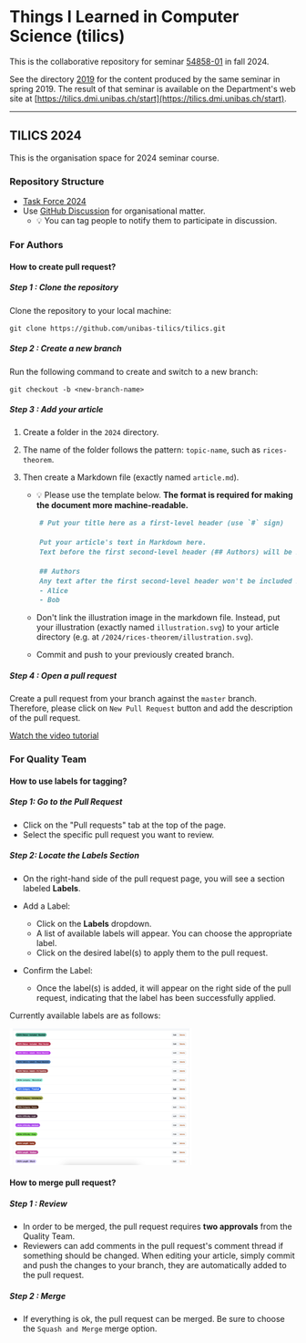 # Things I Learned in Computer Science (tilics)

This is the collaborative repository for seminar
[54858-01](https://vorlesungsverzeichnis.unibas.ch/de/home?id=286129) in fall 2024.

See the directory [2019](/2019/) for the content produced by the same seminar in spring 2019. The result of that seminar is available on the Department's web site at [https://tilics.dmi.unibas.ch/start](https://tilics.dmi.unibas.ch/start).

---

## TILICS 2024

This is the organisation space for 2024 seminar course.

### Repository Structure

- [Task Force 2024](/admin/taskforces_2024.md)
- Use [GitHub Discussion](https://github.com/unibas-tilics/tilics/discussions) for organisational matter.
  - 💡 You can tag people to notify them to participate in discussion.

###  For Authors

#### How to create pull request?

##### Step 1 : Clone the repository

Clone the repository to your local machine:

```
git clone https://github.com/unibas-tilics/tilics.git
```

##### Step 2 : Create a new branch

Run the following command to create and switch to a new branch: 

```
git checkout -b <new-branch-name>
```

##### Step 3 : Add your article

1. Create a folder in the `2024` directory.

2. The name of the folder follows the pattern: `topic-name`, such as `rices-theorem`.

3. Then create a Markdown file (exactly named `article.md`).
   - 💡 Please use the template below. **The format is required for making the document more machine-readable.**

    ```markdown
        # Put your title here as a first-level header (use `#` sign)
        
        Put your article's text in Markdown here.
        Text before the first second-level header (## Authors) will be included in the final PDF.

        ## Authors
        Any text after the first second-level header won't be included in the final PDF. This is useful for adding metadata, such as author information.
        - Alice
        - Bob
    ```

    - Don't link the illustration image in the markdown file. Instead, put your illustration (exactly named `illustration.svg`) to your article directory (e.g. at `/2024/rices-theorem/illustration.svg`).

    - Commit and push to your previously created branch.

##### Step 4 : Open a pull request

Create a pull request from your branch against the `master` branch.  Therefore, please click on `New Pull Request` button and add the description of the pull request.

[Watch the video tutorial](./admin/tooling/create-pull-request.mp4)

### For Quality Team

#### How to use labels for tagging?

##### Step 1: Go to the Pull Request

- Click on the "Pull requests" tab at the top of the page.
- Select the specific pull request you want to review.

##### Step 2: Locate the Labels Section

- On the right-hand side of the pull request page, you will see a section labeled **Labels**.

- Add a Label:
    - Click on the **Labels** dropdown.
    - A list of available labels will appear. You can choose the appropriate label.
    - Click on the desired label(s) to apply them to the pull request.

- Confirm the Label:
    - Once the label(s) is added, it will appear on the right side of the pull request, indicating that the label has been successfully applied.


Currently available labels are as follows:

<img src="./images/labels.png" width="320" height="240">

#### How to merge pull request?

##### Step 1 : Review

- In order to be merged, the pull request requires **two approvals** from the Quality Team.
- Reviewers can add comments in the pull request's comment thread if something should be changed.  When editing your article, simply commit and push the changes to your branch, they are automatically added to the pull request.

##### Step 2 : Merge

- If everything is ok, the pull request can be merged.  Be sure to choose the `Squash and Merge` merge option.
